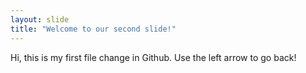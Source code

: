 ```yaml
---
layout: slide
title: "Welcome to our second slide!"
---
```

Hi, this is my first file change in Github.
Use the left arrow to go back!
